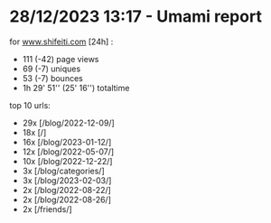 # 28/12/2023 13:17 - Umami report
for www.shifeiti.com [24h] :

 - 111 (-42) page views
 - 69 (-7) uniques
 - 53 (-7) bounces
 - 1h 29' 51'' (25' 16'') totaltime


top 10 urls:
 - 29x [/blog/2022-12-09/]
 - 18x [/]
 - 16x [/blog/2023-01-12/]
 - 12x [/blog/2022-05-07/]
 - 10x [/blog/2022-12-22/]
 - 3x [/blog/categories/]
 - 3x [/blog/2023-02-03/]
 - 2x [/blog/2022-08-22/]
 - 2x [/blog/2022-08-26/]
 - 2x [/friends/]


